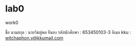 # lab0
work0

ชื่อ นามสกุล : นายวิชญ์พล ยืนยง
รหัสนักศึกษา : 653450103-3
อีเมล kku : witchaphon.y@kkumail.com